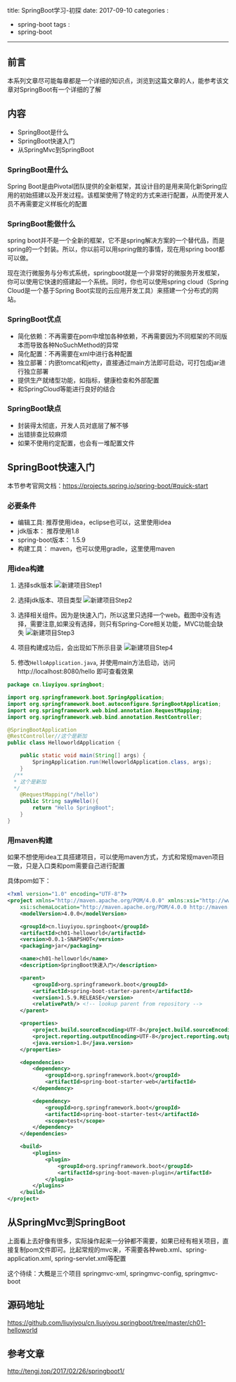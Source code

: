 title: SpringBoot学习-初探
date: 2017-09-10
categories :
  - spring-boot
tags :
  - spring-boot
---

## 前言

本系列文章尽可能每章都是一个详细的知识点，浏览到这篇文章的人，能参考该文章对SpringBoot有一个详细的了解

## 内容
- SpringBoot是什么
- SpringBoot快速入门
- 从SpringMvc到SpringBoot


### SpringBoot是什么

Spring Boot是由Pivotal团队提供的全新框架，其设计目的是用来简化新Spring应用的初始搭建以及开发过程。该框架使用了特定的方式来进行配置，从而使开发人员不再需要定义样板化的配置

### SpringBoot能做什么
spring boot并不是一个全新的框架，它不是spring解决方案的一个替代品，而是spring的一个封装。所以，你以前可以用spring做的事情，现在用spring boot都可以做。

现在流行微服务与分布式系统，springboot就是一个非常好的微服务开发框架，你可以使用它快速的搭建起一个系统。同时，你也可以使用spring cloud（Spring Cloud是一个基于Spring Boot实现的云应用开发工具）来搭建一个分布式的网站。

### SpringBoot优点
- 简化依赖：不再需要在pom中增加各种依赖，不再需要因为不同框架的不同版本而导致各种NoSuchMethod的异常
- 简化配置：不再需要在xml中进行各种配置
- 独立部署：内嵌tomcat和jetty，直接通过main方法即可启动，可打包成jar进行独立部署
- 提供生产就绪型功能，如指标，健康检查和外部配置
- 和SpringCloud等能进行良好的结合


### SpringBoot缺点
- 封装得太彻底，开发人员对底层了解不够
- 出错排查比较麻烦
- 如果不使用约定配置，也会有一堆配置文件

## SpringBoot快速入门

本节参考官网文档：https://projects.spring.io/spring-boot/#quick-start

### 必要条件
- 编辑工具: 推荐使用idea，eclipse也可以，这里使用idea
- jdk版本： 推荐使用1.8
- spring-boot版本： 1.5.9
- 构建工具： maven，也可以使用gradle，这里使用maven

### 用idea构建

1. 选择sdk版本
![新建项目Step1](/images/spring-boot/springboot-start-step1.jpg)

2. 选择jdk版本、项目类型
![新建项目Step2](/images/spring-boot/springboot-start-step2.jpg)

3. 选择相关组件。因为是快速入门，所以这里只选择一个web。截图中没有选择，需要注意,如果没有选择，则只有Spring-Core相关功能，MVC功能会缺失
![新建项目Step3](/images/spring-boot/springboot-start-step3.jpg)

4. 项目构建成功后，会出现如下所示目录
![新建项目Step4](/images/spring-boot/springboot-start-step4.jpg)

5. 修改`HelloApplication.java`, 并使用main方法启动，访问 http://localhost:8080/hello 即可查看效果

```java
package cn.liuyiyou.springboot;

import org.springframework.boot.SpringApplication;
import org.springframework.boot.autoconfigure.SpringBootApplication;
import org.springframework.web.bind.annotation.RequestMapping;
import org.springframework.web.bind.annotation.RestController;

@SpringBootApplication
@RestController//这个是新加
public class HelloworldApplication {

	public static void main(String[] args) {
		SpringApplication.run(HelloworldApplication.class, args);
	}
  /**
  * 这个是新加
  */
	@RequestMapping("/hello")
	public String sayHello(){
		return "Hello SpringBoot";
	}
}
```


### 用maven构建

如果不想使用idea工具搭建项目，可以使用maven方式，方式和常规maven项目一致，只是入口类和pom需要自己进行配置

具体pom如下：

```xml
<?xml version="1.0" encoding="UTF-8"?>
<project xmlns="http://maven.apache.org/POM/4.0.0" xmlns:xsi="http://www.w3.org/2001/XMLSchema-instance"
	xsi:schemaLocation="http://maven.apache.org/POM/4.0.0 http://maven.apache.org/xsd/maven-4.0.0.xsd">
	<modelVersion>4.0.0</modelVersion>

	<groupId>cn.liuyiyou.springboot</groupId>
	<artifactId>ch01-helloworld</artifactId>
	<version>0.0.1-SNAPSHOT</version>
	<packaging>jar</packaging>

	<name>ch01-helloworld</name>
	<description>SpringBoot快速入门</description>

	<parent>
		<groupId>org.springframework.boot</groupId>
		<artifactId>spring-boot-starter-parent</artifactId>
		<version>1.5.9.RELEASE</version>
		<relativePath/> <!-- lookup parent from repository -->
	</parent>

	<properties>
		<project.build.sourceEncoding>UTF-8</project.build.sourceEncoding>
		<project.reporting.outputEncoding>UTF-8</project.reporting.outputEncoding>
		<java.version>1.8</java.version>
	</properties>

	<dependencies>
		<dependency>
			<groupId>org.springframework.boot</groupId>
			<artifactId>spring-boot-starter-web</artifactId>
		</dependency>

		<dependency>
			<groupId>org.springframework.boot</groupId>
			<artifactId>spring-boot-starter-test</artifactId>
			<scope>test</scope>
		</dependency>
	</dependencies>

	<build>
		<plugins>
			<plugin>
				<groupId>org.springframework.boot</groupId>
				<artifactId>spring-boot-maven-plugin</artifactId>
			</plugin>
		</plugins>
	</build>
</project>

```
## 从SpringMvc到SpringBoot

上面看上去好像有很多，实际操作起来一分钟都不需要，如果已经有相关项目，直接复制pom文件即可。比起常规的mvc来，不需要各种web.xml、spring-application.xml, spring-servlet.xml等配置

这个待续：大概是三个项目 springmvc-xml, springmvc-config, springmvc-boot

## 源码地址

https://github.com/liuyiyou/cn.liuyiyou.springboot/tree/master/ch01-helloworld

## 参考文章
http://tengj.top/2017/02/26/springboot1/
